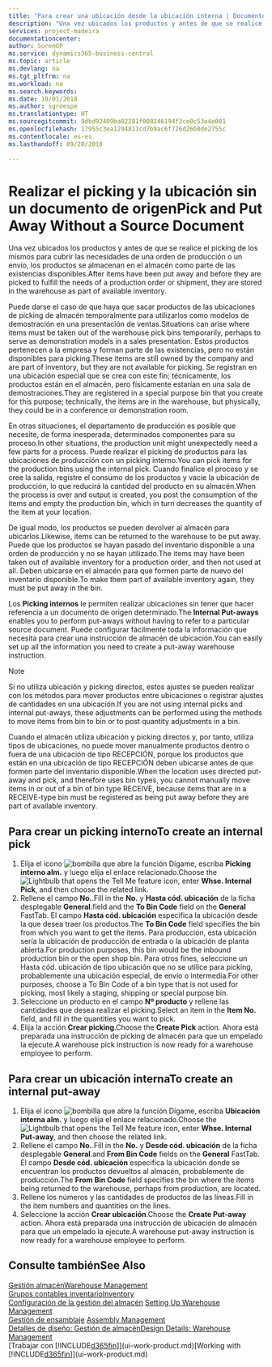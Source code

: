```yaml
---
title: "Para crear una ubicación desde la ubicación interna | Documentos de Microsoft"
description: "Una vez ubicados los productos y antes de que se realice el picking de los mismos para cubrir las necesidades de una orden de producción o un envío, los productos se almacenan en el almacén como parte de las existencias disponibles."
services: project-madeira
documentationcenter: 
author: SorenGP
ms.service: dynamics365-business-central
ms.topic: article
ms.devlang: na
ms.tgt_pltfrm: na
ms.workload: na
ms.search.keywords: 
ms.date: 10/01/2018
ms.author: sgroespe
ms.translationtype: HT
ms.sourcegitcommit: 9dbd92409ba02281f008246194f3ce0c53e4e001
ms.openlocfilehash: 17955c3ea1294811cd7b9ac6f726d26b0de2755c
ms.contentlocale: es-es
ms.lasthandoff: 09/28/2018

---
```

# <a name="pick-and-put-away-without-a-source-document"></a><span data-ttu-id="3a2c0-103">Realizar el picking y la ubicación sin un documento de origen</span><span class="sxs-lookup"><span data-stu-id="3a2c0-103">Pick and Put Away Without a Source Document</span></span>
<span data-ttu-id="3a2c0-104">Una vez ubicados los productos y antes de que se realice el picking de los mismos para cubrir las necesidades de una orden de producción o un envío, los productos se almacenan en el almacén como parte de las existencias disponibles.</span><span class="sxs-lookup"><span data-stu-id="3a2c0-104">After items have been put away and before they are picked to fulfill the needs of a production order or shipment, they are stored in the warehouse as part of available inventory.</span></span>  

<span data-ttu-id="3a2c0-105">Puede darse el caso de que haya que sacar productos de las ubicaciones de picking de almacén temporalmente para utilizarlos como modelos de demostración en una presentación de ventas.</span><span class="sxs-lookup"><span data-stu-id="3a2c0-105">Situations can arise where items must be taken out of the warehouse pick bins temporarily, perhaps to serve as demonstration models in a sales presentation.</span></span> <span data-ttu-id="3a2c0-106">Estos productos pertenecen a la empresa y forman parte de las existencias, pero no están disponibles para picking.</span><span class="sxs-lookup"><span data-stu-id="3a2c0-106">These items are still owned by the company and are part of inventory, but they are not available for picking.</span></span> <span data-ttu-id="3a2c0-107">Se registran en una ubicación especial que se crea con este fin; técnicamente, los productos están en el almacén, pero físicamente estarían en una sala de demostraciones.</span><span class="sxs-lookup"><span data-stu-id="3a2c0-107">They are registered in a special purpose bin that you create for this purpose; technically, the items are in the warehouse, but physically, they could be in a conference or demonstration room.</span></span>  

<span data-ttu-id="3a2c0-108">En otras situaciones, el departamento de producción es posible que necesite, de forma inesperada, determinados componentes para su proceso.</span><span class="sxs-lookup"><span data-stu-id="3a2c0-108">In other situations, the production unit might unexpectedly need a few parts for a process.</span></span> <span data-ttu-id="3a2c0-109">Puede realizar el picking de productos para las ubicaciones de producción con un picking interno.</span><span class="sxs-lookup"><span data-stu-id="3a2c0-109">You can pick items for the production bins using the internal pick.</span></span> <span data-ttu-id="3a2c0-110">Cuando finalice el proceso y se cree la salida, registre el consumo de los productos y vacíe la ubicación de producción, lo que reducirá la cantidad del producto en su almacén.</span><span class="sxs-lookup"><span data-stu-id="3a2c0-110">When the process is over and output is created, you post the consumption of the items and empty the production bin, which in turn decreases the quantity of the item at your location.</span></span>  

<span data-ttu-id="3a2c0-111">De igual modo, los productos se pueden devolver al almacén para ubicarlos.</span><span class="sxs-lookup"><span data-stu-id="3a2c0-111">Likewise, items can be returned to the warehouse to be put away.</span></span> <span data-ttu-id="3a2c0-112">Puede que los productos se hayan pasado del inventario disponible a una orden de producción y no se hayan utilizado.</span><span class="sxs-lookup"><span data-stu-id="3a2c0-112">The items may have been taken out of available inventory for a production order, and then not used at all.</span></span> <span data-ttu-id="3a2c0-113">Deben ubicarse en el almacén para que formen parte de nuevo del inventario disponible.</span><span class="sxs-lookup"><span data-stu-id="3a2c0-113">To make them part of available inventory again, they must be put away in the bin.</span></span>  

<span data-ttu-id="3a2c0-114">Los **Picking internos** le permiten realizar ubicaciones sin tener que hacer referencia a un documento de origen determinado.</span><span class="sxs-lookup"><span data-stu-id="3a2c0-114">The **Internal Put-aways** enables you to perform put-aways without having to refer to a particular source document.</span></span> <span data-ttu-id="3a2c0-115">Puede configurar fácilmente toda la información que necesita para crear una instrucción de almacén de ubicación.</span><span class="sxs-lookup"><span data-stu-id="3a2c0-115">You can easily set up all the information you need to create a put-away warehouse instruction.</span></span>  

> [!NOTE]  
>  <span data-ttu-id="3a2c0-116">Si no utiliza ubicación y picking directos, estos ajustes se pueden realizar con los métodos para mover productos entre ubicaciones o registrar ajustes de cantidades en una ubicación.</span><span class="sxs-lookup"><span data-stu-id="3a2c0-116">If you are not using internal picks and internal put-aways, these adjustments can be performed using the methods to move items from bin to bin or to post quantity adjustments in a bin.</span></span>  
>   
>  <span data-ttu-id="3a2c0-117">Cuando el almacén utiliza ubicación y picking directos y, por tanto, utiliza tipos de ubicaciones, no puede mover manualmente productos dentro o fuera de una ubicación de tipo RECEPCIÓN, porque los productos que están en una ubicación de tipo RECEPCIÓN deben ubicarse antes de que formen parte del inventario disponible.</span><span class="sxs-lookup"><span data-stu-id="3a2c0-117">When the location uses directed put-away and pick, and therefore uses bin types, you cannot manually move items in or out of a bin of bin type RECEIVE, because items that are in a RECEIVE-type bin must be registered as being put away before they are part of available inventory.</span></span>  

## <a name="to-create-an-internal-pick"></a><span data-ttu-id="3a2c0-118">Para crear un picking interno</span><span class="sxs-lookup"><span data-stu-id="3a2c0-118">To create an internal pick</span></span>  
1.  <span data-ttu-id="3a2c0-119">Elija el icono ![bombilla que abre la función Dígame](media/ui-search/search_small.png "Dígame que desea hacer"), escriba **Picking interno alm.** y luego elija el enlace relacionado.</span><span class="sxs-lookup"><span data-stu-id="3a2c0-119">Choose the ![Lightbulb that opens the Tell Me feature](media/ui-search/search_small.png "Tell me what you want to do") icon, enter **Whse. Internal Pick**, and then choose the related link.</span></span>  
2.  <span data-ttu-id="3a2c0-120">Rellene el campo **No.**.</span><span class="sxs-lookup"><span data-stu-id="3a2c0-120">Fill in the **No.**</span></span> <span data-ttu-id="3a2c0-121">y **Hasta cód. ubicación** de la ficha desplegable **General**.</span><span class="sxs-lookup"><span data-stu-id="3a2c0-121">field and the **To Bin Code** field on the **General** FastTab.</span></span> <span data-ttu-id="3a2c0-122">El campo **Hasta cód. ubicación** especifica la ubicación desde la que desea traer los productos.</span><span class="sxs-lookup"><span data-stu-id="3a2c0-122">The **To Bin Code** field specifies the bin from which you want to get the items.</span></span> <span data-ttu-id="3a2c0-123">Para producción, esta ubicación sería la ubicación de producción de entrada o la ubicación de planta abierta.</span><span class="sxs-lookup"><span data-stu-id="3a2c0-123">For production purposes, this bin would be the inbound production bin or the open shop bin.</span></span> <span data-ttu-id="3a2c0-124">Para otros fines, seleccione un Hasta cód. ubicación de tipo ubicación que no se utilice para picking, probablemente una ubicación especial, de envío o intermedia.</span><span class="sxs-lookup"><span data-stu-id="3a2c0-124">For other purposes, choose a To Bin Code of a bin type that is not used for picking, most likely a staging, shipping or special purpose bin.</span></span>  
3.  <span data-ttu-id="3a2c0-125">Seleccione un producto en el campo **Nº producto** y rellene las cantidades que desea realizar el picking.</span><span class="sxs-lookup"><span data-stu-id="3a2c0-125">Select an item in the **Item No.** field, and fill in the quantities you want to pick.</span></span>  
4. <span data-ttu-id="3a2c0-126">Elija la acción **Crear picking**.</span><span class="sxs-lookup"><span data-stu-id="3a2c0-126">Choose the **Create Pick** action.</span></span> <span data-ttu-id="3a2c0-127">Ahora está preparada una instrucción de picking de almacén para que un empelado la ejecute.</span><span class="sxs-lookup"><span data-stu-id="3a2c0-127">A warehouse pick instruction is now ready for a warehouse employee to perform.</span></span>  

## <a name="to-create-an-internal-put-away"></a><span data-ttu-id="3a2c0-128">Para crear un ubicación interna</span><span class="sxs-lookup"><span data-stu-id="3a2c0-128">To create an internal put-away</span></span>  
1.  <span data-ttu-id="3a2c0-129">Elija el icono ![bombilla que abre la función Dígame](media/ui-search/search_small.png "Dígame que desea hacer"), escriba **Ubicación interna alm.** y luego elija el enlace relacionado.</span><span class="sxs-lookup"><span data-stu-id="3a2c0-129">Choose the ![Lightbulb that opens the Tell Me feature](media/ui-search/search_small.png "Tell me what you want to do") icon, enter **Whse. Internal Put-away**, and then choose the related link.</span></span>  
2.  <span data-ttu-id="3a2c0-130">Rellene el campo **No.**.</span><span class="sxs-lookup"><span data-stu-id="3a2c0-130">Fill in the **No.**</span></span> <span data-ttu-id="3a2c0-131">y **Desde cód. ubicación** de la ficha desplegable **General**.</span><span class="sxs-lookup"><span data-stu-id="3a2c0-131">and **From Bin Code** fields on the **General** FastTab.</span></span> <span data-ttu-id="3a2c0-132">El campo **Desde cód. ubicación** especifica la ubicación donde se encuentran los productos devueltos al almacén, probablemente de producción.</span><span class="sxs-lookup"><span data-stu-id="3a2c0-132">The **From Bin Code** field specifies the bin where the items being returned to the warehouse, perhaps from production, are located.</span></span>  
3.  <span data-ttu-id="3a2c0-133">Rellene los números y las cantidades de productos de las líneas.</span><span class="sxs-lookup"><span data-stu-id="3a2c0-133">Fill in the item numbers and quantities on the lines.</span></span>  
4.  <span data-ttu-id="3a2c0-134">Seleccione la acción **Crear ubicación**.</span><span class="sxs-lookup"><span data-stu-id="3a2c0-134">Choose the **Create Put-away** action.</span></span> <span data-ttu-id="3a2c0-135">Ahora está preparada una instrucción de ubicación de almacén para que un empelado la ejecute.</span><span class="sxs-lookup"><span data-stu-id="3a2c0-135">A warehouse put-away instruction is now ready for a warehouse employee to perform.</span></span>  

## <a name="see-also"></a><span data-ttu-id="3a2c0-136">Consulte también</span><span class="sxs-lookup"><span data-stu-id="3a2c0-136">See Also</span></span>  
[<span data-ttu-id="3a2c0-137">Gestión almacén</span><span class="sxs-lookup"><span data-stu-id="3a2c0-137">Warehouse Management</span></span>](warehouse-manage-warehouse.md)  
[<span data-ttu-id="3a2c0-138">Grupos contables inventario</span><span class="sxs-lookup"><span data-stu-id="3a2c0-138">Inventory</span></span>](inventory-manage-inventory.md)  
<span data-ttu-id="3a2c0-139">[Configuración de la gestión del almacén](warehouse-setup-warehouse.md)   </span><span class="sxs-lookup"><span data-stu-id="3a2c0-139">[Setting Up Warehouse Management](warehouse-setup-warehouse.md)   </span></span>  
<span data-ttu-id="3a2c0-140">[Gestión de ensamblaje](assembly-assemble-items.md)  </span><span class="sxs-lookup"><span data-stu-id="3a2c0-140">[Assembly Management](assembly-assemble-items.md)  </span></span>  
[<span data-ttu-id="3a2c0-141">Detalles de diseño: Gestión de almacén</span><span class="sxs-lookup"><span data-stu-id="3a2c0-141">Design Details: Warehouse Management</span></span>](design-details-warehouse-management.md)  
<span data-ttu-id="3a2c0-142">[Trabajar con [!INCLUDE[d365fin](includes/d365fin_md.md)]](ui-work-product.md)</span><span class="sxs-lookup"><span data-stu-id="3a2c0-142">[Working with [!INCLUDE[d365fin](includes/d365fin_md.md)]](ui-work-product.md)</span></span>

